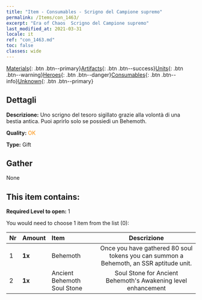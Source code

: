 ```yaml
---
title: "Item - Consumables - Scrigno del Campione supremo"
permalink: /Items/con_1463/
excerpt: "Era of Chaos  Scrigno del Campione supremo"
last_modified_at: 2021-03-31
locale: it
ref: "con_1463.md"
toc: false
classes: wide
---
```

 [Materials](/it/Items/){: .btn .btn--primary}[Artifacts](/it/Items/Artifacts/){: .btn .btn--success}[Units](/it/Items/Units/){: .btn .btn--warning}[Heroes](/it/Items/Heroes/){: .btn .btn--danger}[Consumables](/it/Items/Consumables/){: .btn .btn--info}[Unknown](/it/Items/Unknown/){: .btn .btn--primary}

## Dettagli
 **Descrizione:** Uno scrigno del tesoro sigillato grazie alla volontà di una bestia antica. Puoi aprirlo solo se possiedi un Behemoth.

 **Quality:** <span style="color: #FF8C00">OK</span>

 **Type:** Gift

## Gather

  None

## This item contains:

 **Required Level to open:** 1

 You would need to choose 1 item from the list (0):

  | Nr | Amount |     Item    | Descrizione |
  |:---|:-------|:------------|:-----------:|
  | 1 |  **1x** | Behemoth | Once you have gathered 80 soul tokens you can summon a Behemoth, an SSR aptitude unit.  | 
  | 2 |  **1x** | Ancient Behemoth Soul Stone | Soul Stone for Ancient Behemoth's Awakening level enhancement  | 
